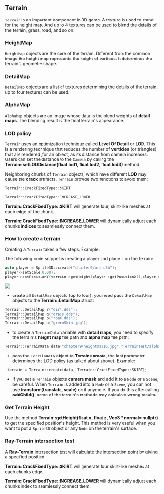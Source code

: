## Terrain
`Terrain` is an important component in 3D game. A texture is used to stand for the
height map. And up to 4 textures can be used to blend the details of the terrain,
grass, road, and so on.

### HeightMap
`HeightMap` objects are the core of the terrain. Different from the common image
the height map represents the height of vertices. It determines the terrain's
geometry shape.

### DetailMap
`DetailMap` objects are a list of textures determining the details of the terrain,
up to four textures can be used.

### AlphaMap
`AlphaMap` objects are an image whose data is the blend weights of __detail maps__.
The blending result is the final terrain's appearance.

### LOD policy
`Terrain` uses an optimization technique called __Level Of Detail__ or __LOD__.
This is a rendering technique that reduces the number of __verticies__ (or triangles)
that are rendered ,for an object,  as its distance from camera increases. Users
can set the distance to the `Camera` by calling the
__Terrain::setLODDistance(float lod1, float lod2, float lod3)__ method.

Neighboring chunks of `Terrain` objects, which have different __LOD__ may cause
 the __crack__ artifacts. `Terrain` provide two functions to avoid them:

```cpp
Terrain::CrackFixedType::SKIRT

Terrain::CrackFixedType::INCREASE_LOWER
```

__Terrain::CrackFixedType::SKIRT__ will generate four, skirt-like meshes at each
edge of the chunk.

__Terrain::CrackFixedType::INCREASE_LOWER__ will dynamically adjust each chunks
__indices__ to seamlessly connect them.

### How to create a terrain
Creating a `Terrain` takes a few steps. Example:

The following code snippet is creating a player and place it on the terrain:

```cpp
auto player = Sprite3D::create("chapter9/orc.c3b");
player->setScale(0.08);
player->setPositionY(terrain->getHeight(player->getPositionX(),player->getPositionZ()));
```

![](3d-img/9_10.png)

* create all `DetailMap` objects (up to four), you need pass the `DetailMap`
objects to the __Terrain::DetailMap__ struct:

```cpp
Terrain::DetailMap r("dirt.dds");
Terrain::DetailMap g("grass.dds");
Terrain::DetailMap b("road.dds");
Terrain::DetailMap a("greenSkin.jpg");
```

* to create a `TerrainData` variable with __detail maps__, you need to specify
the terrain's __height map__ file path and __alpha map__ file path:

```cpp
Terrain::TerrainData data("chapter9/heightmap16.jpg","TerrainTest/alphamap.png", r, g, b, a);
```

* pass the `TerrainData` object to __Terrain::create__, the last parameter determines
the LOD policy (as talked about above). Example:

```cpp
_terrain = Terrain::create(data, Terrain::CrackFixedType::SKIRT);
```

* If you set a `Terrain` objects __camera mask__ and add it to a `Node` or a
`Scene`, be careful. When `Terrain` is added into a `Node` or a `Scene`, you can
not use __transform(translate, scale)__ on it anymore. If you do this after calling
__addChild()__, some of the terrain's methods may calculate wrong results.

### Get Terrain Height
Use the method __Terrain::getHeight(float x, float z, Vec3 * normal= nullptr)__ to
get the specified position's height. This method is very useful when you want to
put a `Sprite3D` object or any `Node` on the terrain's surface.

### Ray-Terrain intersection test
A __Ray-Terrain__ intersection test will calculate the intersection point by giving
a specified position.

__Terrain::CrackFixedType::SKIRT__ will generate four skirt-like meshes at each
chunks edge.

__Terrain::CrackFixedType::INCREASE_LOWER__ will dynamically adjust each chunks
index to seamlessly connect them.
